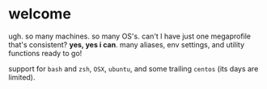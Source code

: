 # welcome

ugh.  so many machines.  so many OS's.  can't I have just one megaprofile that's consistent? **yes, yes i can**.  many aliases, env settings, and utility functions ready to go!

support for `bash` and `zsh`, `OSX`, `ubuntu`, and some trailing `centos` (its days are limited).



